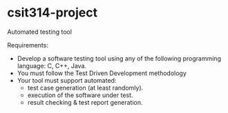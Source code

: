 # csit314-project
Automated testing tool

Requirements:
- Develop a software testing tool using any of the following programming language: C, C++, Java.
- You must follow the Test Driven Development methodology
- Your tool must support automated:
    - test case generation (at least randomly).
    - execution of the software under test.
    - result checking & test report generation.
